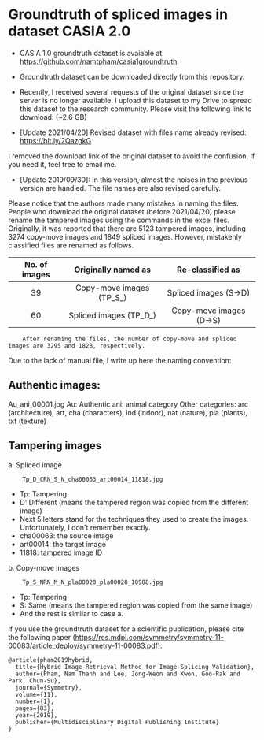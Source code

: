 # Groundtruth of spliced images in dataset CASIA 2.0

* CASIA 1.0 groundtruth dataset is avaiable at: https://github.com/namtpham/casia1groundtruth

* Groundtruth dataset can be downloaded directly from this repository.
* Recently, I received several requests of the original dataset since the server is no longer available.
I upload this dataset to my Drive to spread this dataset to the research community. Please visit the following link to download: (~2.6 GB)

* [Update 2021/04/20] Revised dataset with files name already revised: https://bit.ly/2QazgkG

I removed the download link of the original dataset to avoid the confusion. If you need it, feel free to email me.

* [Update 2019/09/30]: In this version, almost the noises in the previous version are handled. The file names are also revised carefully.

Please notice that the authors made many mistakes in naming the files. People who download the original dataset (before 2021/04/20) please rename the tampered images using the commands in the excel files. 
Originally, it was reported that there are 5123 tampered images, including 3274 copy-move images and 1849 spliced images. However, mistakenly classified files are renamed as follows.

| No. of images | Originally named as           | Re-classified as              |
| :---:         | :---:                         | :---:                         |
| 39            | Copy-move images (TP_S_)      | Spliced images (S->D)         |
| 60            | Spliced images (TP_D_)        | Copy-move images (D->S)       |

        After renaming the files, the number of copy-move and spliced images are 3295 and 1828, respectively.

Due to the lack of manual file, I write up here the naming convention:

## Authentic images:

Au_ani_00001.jpg
Au: Authentic
ani: animal category
Other categories: arc (architecture), art, cha (characters), ind (indoor), nat (nature), pla (plants), txt (texture)

## Tampering images

a. Spliced image

        Tp_D_CRN_S_N_cha00063_art00014_11818.jpg
* Tp: Tampering
* D: Different (means the tampered region was copied from the different image)
* Next 5 letters stand for the techniques they used to create the images. Unfortunately, I don't remember exactly.
* cha00063: the source image
* art00014: the target image
* 11818: tampered image ID

b. Copy-move images

        Tp_S_NRN_M_N_pla00020_pla00020_10988.jpg
* Tp: Tampering
* S: Same (means the tampered region was copied from the same image)
* And the rest is similar to case a.

If you use the groundtruth dataset for a scientific publication, please cite the following paper (https://res.mdpi.com/symmetry/symmetry-11-00083/article_deploy/symmetry-11-00083.pdf):

    @article{pham2019hybrid,
      title={Hybrid Image-Retrieval Method for Image-Splicing Validation},
      author={Pham, Nam Thanh and Lee, Jong-Weon and Kwon, Goo-Rak and Park, Chun-Su},
      journal={Symmetry},
      volume={11},
      number={1},
      pages={83},
      year={2019},
      publisher={Multidisciplinary Digital Publishing Institute}
    }

